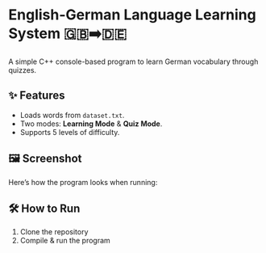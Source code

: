 # English-German Language Learning System 🇬🇧➡️🇩🇪  

A simple C++ console-based program to learn German vocabulary through quizzes.  

## ✨ Features  
- Loads words from `dataset.txt`.  
- Two modes: **Learning Mode** & **Quiz Mode**.  
- Supports 5 levels of difficulty.  

## 🖼️ Screenshot  
Here’s how the program looks when running:  


## 🛠️ How to Run  
1. Clone the repository  
2. Compile & run the program  
